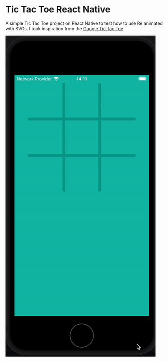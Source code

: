 # Tic Tac Toe React Native

A simple Tic Tac Toe project on React Native to test how to use Re animated with SVGs.
I took inspiration from the [Google Tic Tac Toe](https://www.google.com/search?q=google+tic+tac+toe&oq=google+tic+tac&gs_lcrp=EgZjaHJvbWUqBwgAEAAYgAQyBwgAEAAYgAQyBggBEEUYOTIHCAIQABiABDIICAMQABgWGB4yCAgEEAAYFhgeMggIBRAAGBYYHjIICAYQABgWGB4yCAgHEAAYFhgeMggICBAAGBYYHjIICAkQABgWGB7SAQkxMDcyNGowajSoAgCwAgA&sourceid=chrome&ie=UTF-8)

![tic tac toe display](images_readme/tictactoe.gif)
